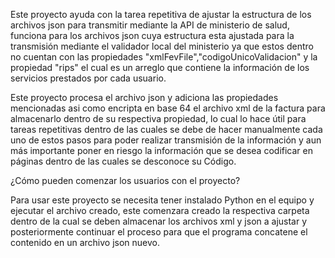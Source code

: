 Este proyecto ayuda con la tarea repetitiva de ajustar la estructura de los archivos json para transmitir mediante la API de ministerio de salud, funciona para los archivos json cuya estructura esta ajustada para la transmisión mediante el validador local del ministerio 
ya que estos dentro no cuentan con las propiedades "xmlFevFile","codigoUnicoValidacion" y la propiedad "rips" el cual es un arreglo que contiene la información de los servicios prestados por cada usuario.

Este proyecto procesa el archivo json y adiciona las propiedades mencionadas asi como encripta en base 64 el archivo xml de la factura para almacenarlo dentro de su respectiva propiedad, lo cual lo hace útil para tareas repetitivas dentro de las cuales se debe de hacer manualmente
cada uno de estos pasos para poder realizar transmisión de la información y aun más importante poner en riesgo la información que se desea codificar en páginas dentro de las cuales se desconoce su Código.

¿Cómo pueden comenzar los usuarios con el proyecto?

Para usar este proyecto se necesita tener instalado Python en el equipo y ejecutar el archivo creado, este comenzara creado la respectiva carpeta dentro de la cual se deben almacenar los archivos xml y json a ajustar y posteriormente continuar el proceso para que el programa
concatene el contenido en un archivo json nuevo.
